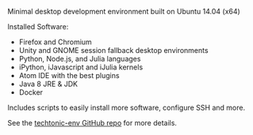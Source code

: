 Minimal desktop development environment built on Ubuntu 14.04 (x64)

Installed Software:
- Firefox and Chromium
- Unity and GNOME session fallback desktop environments
- Python, Node.js, and Julia languages
- iPython, iJavascript and iJulia kernels
- Atom IDE with the best plugins
- Java 8 JRE & JDK
- Docker

Includes scripts to easily install more software, configure SSH and more.

See the [techtonic-env GitHub repo](https://github.com/jhwohlgemuth/techtonic-env) for more details.